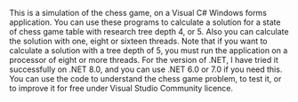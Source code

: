
This is a simulation of the chess game, on a Visual C# Windows forms application. You can use these programs to calculate a solution for a state of chess game table with research tree depth 4, or 5.
Also you can calculate the solution with one, eight or sixteen threads.
Note that if you want to calculate a solution with a tree depth of 5, you must run the application on a processor of eight or more threads.
For the version of .NET, I have tried it successfully on .NET 8.0, and you can use .NET 6.0 or 7.0 if you need this. You can use the code to understand the chess game problem, to test it, or to improve it for free under Visual Studio Community licence.
